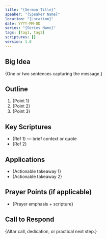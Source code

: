 ```yaml
---
title: "{Sermon Title}"
speaker: "{Speaker Name}"
location: "{Location}"
date: YYYY-MM-DD
series: "{Series Name}"
tags: [tag1, tag2]
scriptures: []
version: 1.0
---
```


## Big Idea

{One or two sentences capturing the message.}

## Outline

1. {Point 1}
2. {Point 2}
3. {Point 3}

## Key Scriptures

- {Ref 1} — brief context or quote
- {Ref 2}

## Applications

- {Actionable takeaway 1}
- {Actionable takeaway 2}

## Prayer Points (if applicable)

- {Prayer emphasis + scripture}

## Call to Respond

{Altar call, dedication, or practical next step.}
